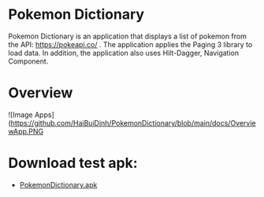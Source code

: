 # Pokemon Dictionary 
Pokemon Dictionary is an application that displays a list of pokemon from the API: https://pokeapi.co/ . The application applies the Paging 3 library to load data. In addition, the application also uses Hilt-Dagger, Navigation Component.

# Overview
![Image Apps](https://github.com/HaiBuiDinh/PokemonDictionary/blob/main/docs/OverviewApp.PNG

# Download test apk:
* [PokemonDictionary.apk](https://github.com/HaiBuiDinh/PokemonDictionary/raw/main/docs/PokemonDictionary.apk)